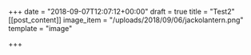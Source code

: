 +++
date = "2018-09-07T12:07:12+00:00"
draft = true
title = "Test2"
[[post_content]]
image_item = "/uploads/2018/09/06/jackolantern.png"
template = "image"

+++
